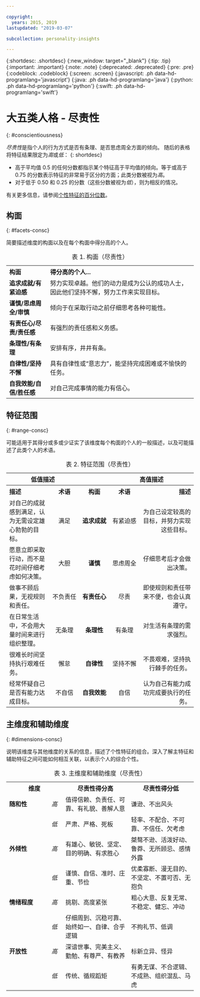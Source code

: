 ```yaml
---

copyright:
  years: 2015, 2019
lastupdated: "2019-03-07"

subcollection: personality-insights

---
```


{:shortdesc: .shortdesc}
{:new_window: target="_blank"}
{:tip: .tip}
{:important: .important}
{:note: .note}
{:deprecated: .deprecated}
{:pre: .pre}
{:codeblock: .codeblock}
{:screen: .screen}
{:javascript: .ph data-hd-programlang='javascript'}
{:java: .ph data-hd-programlang='java'}
{:python: .ph data-hd-programlang='python'}
{:swift: .ph data-hd-programlang='swift'}

# 大五类人格 - 尽责性
{: #conscientiousness}

*尽责性*是指个人的行为方式是否有条理、是否思虑周全方面的倾向。
随后的表格将特征结果限定为*高*或*低*：
{: shortdesc}

-   高于平均值 0.5 的任何分数都指示某个特征高于平均值的倾向。等于或高于 0.75 的分数表示特征的非常易于区分的方面；此类分数被视为*高*。
-   对于低于 0.50 和 0.25 的分数（这些分数被视为*低*），则为相反的情况。

有关更多信息，请参阅[个性特征的百分位数](/docs/services/personality-insights?topic=personality-insights-numeric#percentiles)。

## 构面
{: #facets-consc}

简要描述维度的构面以及在每个构面中得分高的个人。

<table>
  <caption>表 1. 构面（尽责性）</caption>
  <tr>
    <th style="text-align:left">构面</th>
    <th style="text-align:left">得分高的个人...</th>
  </tr>
  <tr>
    <td><strong>追求成就/有紧迫感</strong></td>
    <td>努力实现卓越。他们的动力是成为公认的成功人士，因此他们坚持不懈，努力工作来实现目标。</td>
  </tr>
  <tr>
    <td><strong>谨慎/思虑周全/审慎</strong></td>
    <td>倾向于在采取行动之前仔细思考各种可能性。</td>
  </tr>
  <tr>
    <td><strong>有责任心/尽责/责任感</strong></td>
    <td>有强烈的责任感和义务感。</td>
  </tr>
  <tr>
    <td><strong>条理性/有条理</strong></td>
    <td>安排有序，井井有条。</td>
  </tr>
  <tr>
    <td><strong>自律性/坚持不懈</strong></td>
    <td>具有自律性或“意志力”，能坚持完成困难或不愉快的任务。</td>
  </tr>
  <tr>
    <td><strong>自我效能/自信/胜任感</strong></td>
    <td>对自己完成事情的能力有信心。</td>
  </tr>
</table>

## 特征范围
{: #range-consc}

可能适用于其得分或多或少证实了该维度每个构面的个人的一般描述，以及可能描述了此类个人的术语。

<table summary="对于每行中间列中列出的构面，前两列提供构面得分较低的个人的描述和术语，后两列提供构面得分较高的个人的术语和描述。">
  <caption>表 2. 特征范围（尽责性）</caption>
  <tr>
    <th id="lowValue" colspan="2" style="text-align:center">
低值描述</th>
    <th id="blank"></th>
    <th id="highValue" colspan="2" style="text-align:center">
高值描述</th>
  </tr>
  <tr>
    <th id="lowDescription" headers="lowValue" style="text-align:left; width:23%">
描述</th>
    <th id="lowTerm" headers="lowValue" style="text-align:center; width:16%">
术语</th>
    <th id="facet" headers="blank" style="text-align:center; width:16%">
构面</th>
    <th id="highTerm" headers="highValue" style="text-align:center; width:16%">
术语</th>
    <th id="highDescription" headers="highValue" style="text-align:right">
描述</th>
  </tr>
  <tr>
    <td headers="lowValue lowDescription" style="text-align:left">
对自己的成就感到满足，认为无需设定雄心勃勃的目标。</td>
    <td headers="lowValue lowTerm" style="text-align:center">
满足</td>
    <td headers="blank facet" style="text-align:center">
      <strong>追求成就</strong></td>
    <td headers="highValue highTerm" style="text-align:center">
有紧迫感</td>
    <td headers="highValue highDescription" style="text-align:right">
为自己设定较高的目标，并努力实现这些目标。</td>
  </tr>
  <tr>
    <td headers="lowValue lowDescription" style="text-align:left">
愿意立即采取行动，而不是花时间仔细考虑如何决策。</td>
    <td headers="lowValue lowTerm" style="text-align:center">
大胆</td>
    <td headers="blank facet" style="text-align:center">
      <strong>谨慎</strong></td>
    <td headers="highValue highTerm" style="text-align:center">
思虑周全</td>
    <td headers="highValue highDescription" style="text-align:right">
仔细思考后才会做出决策。</td>
  </tr>
  <tr>
    <td headers="lowValue lowDescription" style="text-align:left">
做事不顾后果，无视规则和责任。</td>
    <td headers="lowValue lowTerm" style="text-align:center">
不负责任</td>
    <td headers="blank facet" style="text-align:center">
      <strong>有责任心</strong></td>
    <td headers="highValue highTerm" style="text-align:center">
尽责</td>
    <td headers="highValue highDescription" style="text-align:right">
即使规则和责任带来不便，也会认真遵守。</td>
  </tr>
  <tr>
    <td headers="lowValue lowDescription" style="text-align:left">
在日常生活中，不会用大量时间来进行组织整理。</td>
    <td headers="lowValue lowTerm" style="text-align:center">
无条理</td>
    <td headers="blank facet" style="text-align:center">
      <strong>条理性</strong></td>
    <td headers="highValue highTerm" style="text-align:center">
有条理</td>
    <td headers="highValue highDescription" style="text-align:right">
对生活有条理的需求强烈。</td>
  </tr>
  <tr>
    <td headers="lowValue lowDescription" style="text-align:left">
很难长时间坚持执行艰难任务。</td>
    <td headers="lowValue lowTerm" style="text-align:center">
懈怠</td>
    <td headers="blank facet" style="text-align:center">
      <strong>自律性</strong></td>
    <td headers="highValue highTerm" style="text-align:center">
坚持不懈</td>
    <td headers="highValue highDescription" style="text-align:right">
不畏艰难，坚持执行棘手的任务。</td>
  </tr>
  <tr>
    <td headers="lowValue lowDescription" style="text-align:left">
经常怀疑自己是否有能力达成目标。</td>
    <td headers="lowValue lowTerm" style="text-align:center">
不自信</td>
    <td headers="blank facet" style="text-align:center">
      <strong>自我效能</strong></td>
    <td headers="highValue highTerm" style="text-align:center">
自信</td>
    <td headers="highValue highDescription" style="text-align:right">
认为自己有能力成功完成要执行的任务。</td>
  </tr>
</table>

## 主维度和辅助维度
{: #dimensions-consc}

说明该维度与其他维度的关系的信息，描述了个性特征的组合。深入了解主特征和辅助特征之间可能如何相互关联，以表示个人的综合个性。

<table>
  <caption>表 3. 主维度和辅助维度（尽责性）</caption>
  <tr>
    <th colspan="2" style="width:30%">维度</th>
    <th style="width:35%">尽责性得分高</th>
    <th style="width:35%">尽责性得分低</th>
  </tr>
  <tr>
    <td style="text-align:left"><strong>随和性</strong></td>
    <td style="text-align:center"><em>高</em></td>
    <td>值得信赖、负责任、可靠、有礼貌、善解人意</td>
    <td>谦逊、不出风头</td>
  </tr>
  <tr>
    <td></td>
    <td style="text-align:center"><em>低</em></td>
    <td>严肃、严格、死板</td>
    <td>轻率、不配合、不可靠、不信任、欠考虑</td>
  </tr>
  <tr>
    <td style="text-align:left"><strong>外倾性</strong></td>
    <td style="text-align:center"><em>高</em></td>
    <td>有雄心、敏锐、坚定、目的明确、有求胜心</td>
    <td>桀骜不逊、活泼好动、鲁莽、无所顾忌、感情外露</td>
  </tr>
  <tr>
    <td></td>
    <td style="text-align:center"><em>低</em></td>
    <td>谨慎、自信、准时、庄重、节俭</td>
    <td>优柔寡断、漫无目的、不坚定、不置可否、无抱负</td>
  </tr>
  <tr>
    <td style="text-align:left"><strong>情绪程度</strong></td>
    <td style="text-align:center"><em>高</em></td>
    <td>挑剔、高度紧张</td>
    <td>粗心大意、反复无常、不稳定、健忘、冲动</td>
  </tr>
  <tr>
    <td></td>
    <td style="text-align:center"><em>低</em></td>
    <td>仔细周到、沉稳可靠、始终如一、自律、合乎逻辑</td>
    <td>不拘礼节、低调</td>
  </tr>
  <tr>
    <td style="text-align:left"><strong>开放性</strong></td>
    <td style="text-align:center"><em>高</em></td>
    <td>深谙世事、完美主义、勤勉、有尊严、有教养</td>
    <td>标新立异、怪异</td>
  </tr>
  <tr>
    <td></td>
    <td style="text-align:center"><em>低</em></td>
    <td>传统、循规蹈矩</td>
    <td>有勇无谋、不合逻辑、不成熟、组织混乱、马虎</td>
  </tr>
</table>
